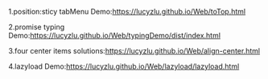 1.position:sticy tabMenu Demo:https://lucyzlu.github.io/Web/toTop.html

2.promise typing Demo:https://lucyzlu.github.io/Web/typingDemo/dist/index.html

3.four center items solutions:https://lucyzlu.github.io/Web/align-center.html

4.lazyload Demo:https://lucyzlu.github.io/Web/lazyload/lazyload.html
